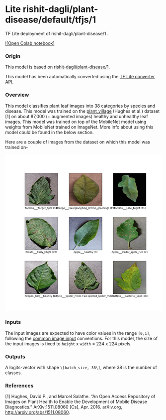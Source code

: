 # Lite rishit-dagli/plant-disease/default/tfjs/1
TF Lite deployment of rishit-dagli/plant-disease/1 .

<!-- parent-model: rishit-dagli/plant-disease/1 -->
<!-- asset-path: https://github.com/Rishit-dagli/Greenathon-Plant-AI/releases/download/v0.1.0/model.tflite -->

[![Open Colab notebook]](https://colab.research.google.com/github/Rishit-dagli/Greenathon-Plant-AI/blob/main/notebooks/plant_disease_TFLite.ipynb)

### Origin
This model is based on [rishit-dagli/plant-disease/1](https://tfhub.dev/rishit-dagli/plant-disease/1/).

This model has been automatically converted using the [TF Lite converter API](https://www.tensorflow.org/lite/convert).

### Overview
This model classifies plant leaf images into 38 categories by species and disease. This model was trained on the [plant_village](https://www.tensorflow.org/datasets/catalog/plant_village) (Hughes et al.) dataset [1] on about 87,000 (+ augmented images) healthy and unhealthy leaf images. This model was trained on top of the MobileNet model using weights from MobileNet trained on ImageNet. More info about using this model could be found in the below section.

Here are a couple of images from the dataset on which this model was trained on-

![](https://github.com/Rishit-dagli/Greenathon-Plant-AI/blob/main/media/dataset-examples.png)

### Inputs
The input images are expected to have color values in the range `[0,1]`, following the [common image input](https://www.tensorflow.org/hub/common_signatures/images#input) conventions. For this model, the size of the input images is fixed to `height` x `width` = 224 x 224 pixels.

### Outputs
A logits-vector with shape `\[batch_size, 38\]`, where 38 is the number of classes.

### References

[1] Hughes, David P., and Marcel Salathe. “An Open Access Repository of Images on Plant Health to Enable the Development of Mobile Disease Diagnostics.” ArXiv:1511.08060 [Cs], Apr. 2016. arXiv.org, http://arxiv.org/abs/1511.08060.